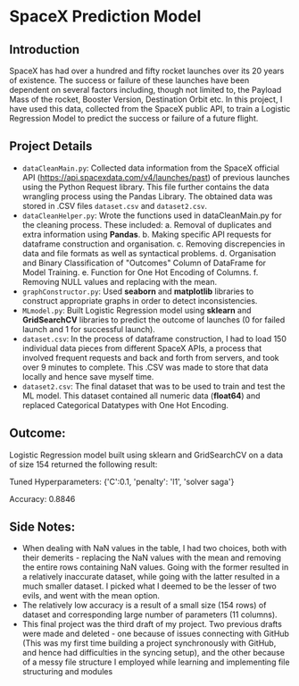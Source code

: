 # SpaceX Prediction Model

## Introduction
SpaceX has had over a hundred and fifty rocket launches over its 20 years of existence. The success or failure of these launches have been dependent on several factors including, though not limited to, the Payload Mass of the rocket, Booster Version, Destination Orbit etc. 
In this project, I have used this data, collected from the SpaceX public API, to train a Logistic Regression Model to predict the success or failure of a future flight. 


## Project Details

- `dataCleanMain.py`: Collected data information from the SpaceX official API (https://api.spacexdata.com/v4/launches/past)  of previous launches using the Python Request library. This file further contains the data wrangling process using the Pandas Library. The obtained data was stored in .CSV files `dataset.csv` and `dataset2.csv`.
- `dataCleanHelper.py`: Wrote the functions used in dataCleanMain.py for the cleaning process. These included:
    a. Removal of duplicates and extra information using **Pandas**.
    b. Making specific API requests for dataframe construction and organisation.
    c. Removing discrepencies in data and file formats as well as syntactical problems. 
    d. Organisation and Binary Classification of "Outcomes" Column of DataFrame for Model Training. 
    e. Function for One Hot Encoding of Columns. 
    f. Removing NULL values and replacing with the mean. 
- `graphConstructor.py`: Used **seaborn** and **matplotlib** libraries to construct appropriate graphs in order to detect inconsistencies. 
- `MLmodel.py`: Built Logistic Regression model using **sklearn** and **GridSearchCV** libraries to predict the outcome of launches (0 for failed launch and 1 for successful launch). 
- `dataset.csv`: In the process of dataframe construction, I had to load 150 individual data pieces from different SpaceX APIs, a process that involved frequent requests and back and forth from servers, and took over 9 minutes to complete. This .CSV was made to store that data locally and hence save myself time.
- `dataset2.csv`: The final dataset that was to be used to train and test the ML model. This dataset contained all numeric data (**float64**) and replaced Categorical Datatypes with One Hot Encoding. 

## Outcome:

Logistic Regression model built using sklearn and GridSearchCV on a data of size 154 returned the following result:

Tuned Hyperparameters: {'C':0.1, 'penalty': 'l1', 'solver saga'}

Accuracy: 0.8846

## Side Notes:

- When dealing with NaN values in the table, I had two choices, both with their demerits - replacing the NaN values with the mean and removing the entire rows containing NaN values. Going with the former resulted in a relatively inaccurate dataset, while going with the latter resulted in a much smaller dataset. I picked what I deemed to be the lesser of two evils, and went with the mean option. 
- The relatively low accuracy is a result of a small size (154 rows) of dataset and corresponding large number of parameters (11 columns). 
- This final project was the third draft of my project. Two previous drafts were made and deleted - one because of issues connecting with GitHub (This was my first time building a project synchronously with GitHub, and hence had difficulties in the syncing setup), and the other because of a messy file structure I employed while learning and implementing file structuring and modules
